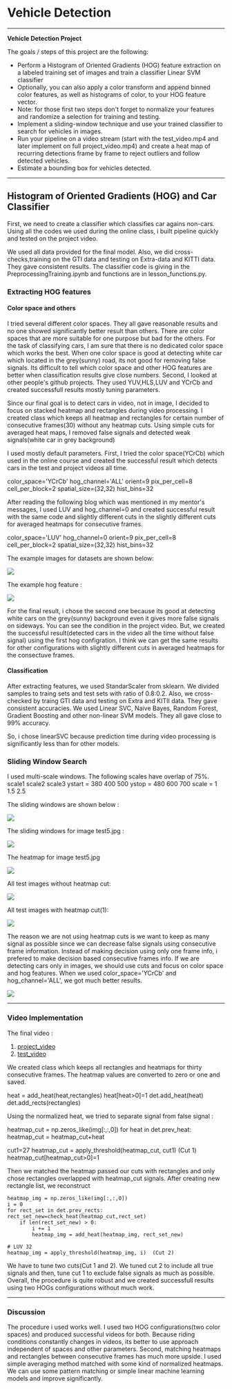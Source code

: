 [//]: # (Image References)
[image1]: ./examples/car_not_car.png
[image2]: ./examples/hog_feature.png
[image3]: ./examples/multislide_windows.png
[image4]: ./examples/test5_windows.png
[image5]: ./examples/test5_heatmap.png
[image6]: ./examples/no_heatmap_cut.png
[image7]: ./examples/heatmap_cut1.png 
[video1]: ./project_video.mp4
[video2]: ./test_video.mp4


# Vehicle Detection 
---

**Vehicle Detection Project**

The goals / steps of this project are the following:

* Perform a Histogram of Oriented Gradients (HOG) feature extraction on a labeled training set of images and train a classifier Linear SVM classifier
* Optionally, you can also apply a color transform and append binned color features, as well as histograms of color, to your HOG feature vector. 
* Note: for those first two steps don't forget to normalize your features and randomize a selection for training and testing.
* Implement a sliding-window technique and use your trained classifier to search for vehicles in images.
* Run your pipeline on a video stream (start with the test_video.mp4 and later implement on full project_video.mp4) and 
create a heat map of recurring detections frame by frame to reject outliers and follow detected vehicles.
* Estimate a bounding box for vehicles detected.

[//]: # (Image References)
[image1]: ./examples/car_not_car.png
[image2]: ./examples/hog_feature.png
[image3]: ./examples/multislide_windows.jpg
[image4]: ./examples/test5_windows.jpg
[image5]: ./examples/test5_heatmap.png
[image6]: ./examples/no_heatmap_cut.png
[image7]: ./examples/heatmap_cut1.png
[image8]: ./examples/result_YCrCb.png
[video1]: ./project_video.mp4
[video2]: ./test_video.mp4

---
## Histogram of Oriented Gradients (HOG) and Car Classifier


First, we need to create a classifier which classifies car agains non-cars. Using all the codes we used during the online class, i built pipeline quickly
and tested on the project video. 

We used all data provided for the final model. Also, we did cross-checks,training on the GTI data and testing on Extra-data and KITTI data. They
gave consistent results. The classifier code is giving in the PreprocessingTraining.ipynb and functions are in lesson_functions.py.

### Extracting HOG features
#### Color space and others

I tried several different color spaces. They all gave reasonable results and no one showed significantly better result than others.
There are color spaces that are more suitable for one purpose but bad for the others. 
For the task of classifying cars, I am sure that there is no dedicated color space which works the best.
When one color space is good at detecting white car which located in the grey(sunny) road, its not good for removing false signals.
Its difficult to tell which color space and other HOG features are better when classification results give close numbers.
Second, I looked at other people's github projects. They used YUV,HLS,LUV and YCrCb and created successfull results mostly tuning
parameters.

Since our final goal is to detect cars in video, not in image, I decided to focus on stacked heatmap and rectangles
during video processing. I created class which keeps all heatmap and rectangles for certain number of consecutive frames(30) without any heatmap cuts.
Using simple cuts for averaged heat maps, I removed false signals and detected weak signals(white car in grey background)   

I used mostly default parameters. First, I tried the color space(YCrCb) which used in the online course and created the successful result which detects
cars in the test and project videos all time. 

color_space='YCrCb'
hog_channel='ALL'
orient=9 
pix_per_cell=8 
cell_per_block=2 
spatial_size=(32,32) 
hist_bins=32


After reading the following blog which was mentioned in my mentor's messages, I used LUV and hog_channel=0 and created successful result with the same code 
and slightly different cuts in the slightly different cuts for averaged heatmaps for consecutive frames.

color_space='LUV'
hog_channel=0
orient=9 
pix_per_cell=8
cell_per_block=2
spatial_size=(32,32) 
hist_bins=32
 
The example images for datasets are shown below:

![][image1]

The example hog feature :

![][image2]

For the final result, i chose the second one because its good at detecting white cars on the grey(sunny) background even it gives more false signals on sideways.
You can see the condition in the project video. 
But, we created the successful result(detected cars in the video all the time without false signal) using the first hog configration. I think we can get the same
results for other configurations with slightly different cuts in averaged heatmaps for the consectuve frames. 

#### Classification
After extracting features, we used StandarScaler from sklearn. We divided samples to traing sets and test sets with ratio of 0.8:0.2. Also, we cross-checked
by traing GTI data and testing on Extra and KITII data. They gave consistent accuracies. 
We used Linear SVC, Naive Bayes, Random Forest, Gradient Boosting and other non-linear SVM models. They all gave close to 99% accuracy. 

So, i chose linearSVC because prediction time during video processing is significantly less than for other models. 

### Sliding Window Search

I used multi-scale windows. The following scales have overlap of 75%.  
	scale1  scale2 scale3
ystart = 380    400    500
ystop = 480     600    700
scale = 1       1.5    2.5

The sliding windows are shown below :

![][image3]

The sliding windows for image test5.jpg :

![][image4]

The heatmap for image test5.jpg

![][image5]

All test images without heatmap cut:

![][image6]

All test images with heatmap cut(1):

![][image7]

The reason we are not using heatmap cuts is we want to keep as many signal as possible since we can decrease false signals using consecutive frame information.
Instead of making decision using only one frame info, i prefered to make decision based consecutive frames info. If we are detecting cars only in images, we should
use cuts and focus on color space and hog features. When we used color_space='YCrCb' and hog_channel='ALL', we got much better results.

![][image8]

---

### Video Implementation

The final video :

1. [project_video](./project_video_output.mp4)
2. [test_video](./test_video_output.mp4)

We created class which keeps all rectangles and heatmaps for thirty consecutive frames. The heatmap values are converted to zero or one and saved.

heat = add_heat(heat,rectangles)
heat[heat>0]=1
det.add_heat(heat)
det.add_rects(rectangles)
 
Using the normalized heat, we tried to separate signal from false signal :

heatmap_cut = np.zeros_like(img[:,:,0])
for heat in det.prev_heat:
        heatmap_cut = heatmap_cut+heat

cut1=27
heatmap_cut = apply_threshold(heatmap_cut, cut1)  (Cut 1)
heatmap_cut[heatmap_cut>0]=1  

Then we matched the heatmap passed our cuts with rectangles and only chose rectangles overlapped with heatmap_cut signals. After creating new
rectangle list, we reconstruct 

    heatmap_img = np.zeros_like(img[:,:,0])
    i = 0
    for rect_set in det.prev_rects:
	rect_set_new=check_heat(heatmap_cut,rect_set)
        if len(rect_set_new) > 0:
            i += 1
            heatmap_img = add_heat(heatmap_img, rect_set_new)
    
    # LUV 32
    heatmap_img = apply_threshold(heatmap_img, i)  (Cut 2)
     
We have to tune two cuts(Cut 1 and 2). We tuned cut 2 to include all true signals and then, tune cut 1 to exclude false signals as much as possible.
Overall, the procedure is quite robust and we created successfull results using two HOGs configurations without much work.

---

### Discussion

The procedure i used works well. I used two HOG configurations(two color spaces) and produced successful videos for both. 
Because riding conditions constantly changes in videos, its better to use approach independent of spaces and other parameters.
Second, matching heatmaps and rectangles between consecutive frames has much more upside. I used simple averaging method matched with 
some kind of normalized heatmaps. We can use some pattern matching or simple linear machine learning models and improve significantly.




